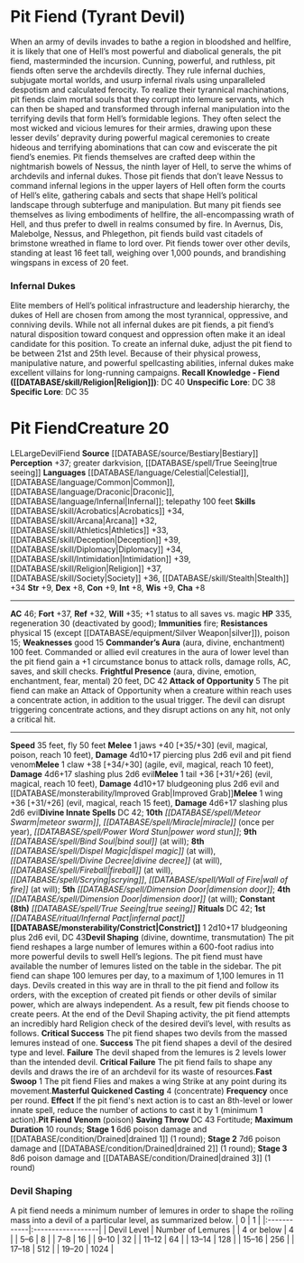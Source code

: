 ﻿---
ac: '46'
alignment: LE
all_resistance: null
burrow_speed: null
charisma: '+8'
climb_speed: null
constitution: '+9'
creature_ability:
- Attack of Opportunity
- "Commander\u2019s Aura"
- Constrict
- Devil Shaping
- Fast Swoop
- Frightful
- Presence
- Masterful Quickened Casting
- Pit Fiend Venom
creature_family: '[[DATABASE/monsterfamily/Devil|Devil]]'
dexterity: '+8'
element: null
fly_speed: '50'
fortitude: '+37'
hardness: null
hp: '335'
id: '114'
immunity:
- '[[DATABASE/trait/Fire|fire]]'
intelligence: '+8'
land_speed: '35'
language:
- '[[DATABASE/language/Celestial|Celestial]]'
- '[[DATABASE/language/Common|Common]]'
- '[[DATABASE/language/Draconic|Draconic]]'
- '[[DATABASE/language/Infernal|Infernal]] ; telepathy 100 feet'
level: '20'
max_speed: '50'
name: Pit Fiend
perception: '+37'
rarity: Common
reflex: '+32'
resistance:
- physical 15 (except [[DATABASE/equipment/Silver Weapon|silver]] )
- '[[DATABASE/trait/Poison|poison]] 15'
rus_type_level: null
school: null
sense:
- greater darkvision
- '[[DATABASE/spell/True Seeing|true seeing]]'
size: Large
skill:
- '[[DATABASE/skill/Acrobatics|Acrobatics]] +34'
- '[[DATABASE/skill/Arcana|Arcana]] +32'
- '[[DATABASE/skill/Athletics|Athletics]] +33'
- '[[DATABASE/skill/Deception|Deception]] +39'
- '[[DATABASE/skill/Diplomacy|Diplomacy]] +34'
- '[[DATABASE/skill/Intimidation|Intimidation]] +39'
- '[[DATABASE/skill/Religion|Religion]] +37'
- '[[DATABASE/skill/Society|Society]] +36'
- '[[DATABASE/skill/Stealth|Stealth]] +34'
source: '[[DATABASE/source/Bestiary|Bestiary]]'
speed:
- 35 feet
- fly 50 feet
spell:
- '[[DATABASE/spell/Bind Soul|Bind Soul]]'
- '[[DATABASE/spell/Dimension Door|DimensionDoor]]'
- '[[DATABASE/spell/Dispel Magic|Dispel Magic]]'
- '[[DATABASE/spell/Divine Decree|Divine Decree]]'
- '[[DATABASE/spell/Fireball|Fireball]]'
- '[[DATABASE/spell/Meteor Swarm|Meteor Swarm]]'
- '[[DATABASE/spell/Miracle|Miracle]]'
- '[[DATABASE/spell/Power Word Stun|Power Word Stun]]'
- '[[DATABASE/spell/Scrying|Scrying]]'
- '[[DATABASE/spell/True Seeing|TrueSeeing]]'
- '[[DATABASE/spell/Wall of Fire|Wall of Fire]]'
strength: '+9'
strength_req: '9'
strongest_save:
- Fortitude
swim_speed: null
trait:
- '[[DATABASE/trait/Devil|Devil]]'
- '[[DATABASE/trait/Fiend|Fiend]]'
type: Creature
vision: Greater darkvision
weakest_save:
- Reflex
weakness:
- good 15
will: '+35'
wisdom: '+9'

---
# Pit Fiend (Tyrant Devil)

When an army of devils invades to bathe a region in bloodshed and hellfire, it is likely that one of Hell’s most powerful and diabolical generals, the pit fiend, masterminded the incursion. Cunning, powerful, and ruthless, pit fiends often serve the archdevils directly. They rule infernal duchies, subjugate mortal worlds, and usurp infernal rivals using unparalleled despotism and calculated ferocity. To realize their tyrannical machinations, pit fiends claim mortal souls that they corrupt into lemure servants, which can then be shaped and transformed through infernal manipulation into the terrifying devils that form Hell’s formidable legions. They often select the most wicked and vicious lemures for their armies, drawing upon these lesser devils’ depravity during powerful magical ceremonies to create hideous and terrifying abominations that can cow and eviscerate the pit fiend’s enemies.
 Pit fiends themselves are crafted deep within the nightmarish bowels of Nessus, the ninth layer of Hell, to serve the whims of archdevils and infernal dukes. Those pit fiends that don’t leave Nessus to command infernal legions in the upper layers of Hell often form the courts of Hell’s elite, gathering cabals and sects that shape Hell’s political landscape through subterfuge and manipulation. But many pit fiends see themselves as living embodiments of hellfire, the all-encompassing wrath of Hell, and thus prefer to dwell in realms consumed by fire. In Avernus, Dis, Malebolge, Nessus, and Phlegethon, pit fiends build vast citadels of brimstone wreathed in flame to lord over.
 Pit fiends tower over other devils, standing at least 16 feet tall, weighing over 1,000 pounds, and brandishing wingspans in excess of 20 feet.

### Infernal Dukes

Elite members of Hell’s political infrastructure and leadership hierarchy, the dukes of Hell are chosen from among the most tyrannical, oppressive, and conniving devils. While not all infernal dukes are pit fiends, a pit fiend’s natural disposition toward conquest and oppression often make it an ideal candidate for this position. To create an infernal duke, adjust the pit fiend to be between 21st and 25th level. Because of their physical prowess, manipulative nature, and powerful spellcasting abilities, infernal dukes make excellent villains for long-running campaigns.
**Recall Knowledge - Fiend ([[DATABASE/skill/Religion|Religion]])**: DC 40
**Unspecific Lore**: DC 38
**Specific Lore**: DC 35

# Pit Fiend<span class="item-type">Creature 20</span>

<span class="trait-alignment item-trait">LE</span><span class="trait-size item-trait">Large</span><span class="item-trait">Devil</span><span class="item-trait">Fiend</span>
**Source** [[DATABASE/source/Bestiary|Bestiary]]
**Perception** +37; greater darkvision, [[DATABASE/spell/True Seeing|true seeing]]
**Languages** [[DATABASE/language/Celestial|Celestial]], [[DATABASE/language/Common|Common]], [[DATABASE/language/Draconic|Draconic]], [[DATABASE/language/Infernal|Infernal]]; telepathy 100 feet
**Skills** [[DATABASE/skill/Acrobatics|Acrobatics]] +34, [[DATABASE/skill/Arcana|Arcana]] +32, [[DATABASE/skill/Athletics|Athletics]] +33, [[DATABASE/skill/Deception|Deception]] +39, [[DATABASE/skill/Diplomacy|Diplomacy]] +34, [[DATABASE/skill/Intimidation|Intimidation]] +39, [[DATABASE/skill/Religion|Religion]] +37, [[DATABASE/skill/Society|Society]] +36, [[DATABASE/skill/Stealth|Stealth]] +34
**Str** +9, **Dex** +8, **Con** +9, **Int** +8, **Wis** +9, **Cha** +8

---
**AC** 46; **Fort** +37, **Ref** +32, **Will** +35; +1 status to all saves vs. magic
**HP** 335, regeneration 30 (deactivated by good); **Immunities** fire; **Resistances** physical 15 (except [[DATABASE/equipment/Silver Weapon|silver]]), poison 15; **Weaknesses** good 15
<span class="in-box-ability">**Commander’s Aura** (aura, divine, enchantment) 100 feet. Commanded or allied evil creatures in the aura of lower level than the pit fiend gain a +1 circumstance bonus to attack rolls, damage rolls, AC, saves, and skill checks.</span><span class="in-box-ability"> **Frightful Presence** (aura, divine, emotion, enchantment, fear, mental) 20 feet, DC 42</span><span class="in-box-ability"> **Attack of Opportunity** <span class="action-icon">5</span> The pit fiend can make an Attack of Opportunity when a creature within reach uses a concentrate action, in addition to the usual trigger. The devil can disrupt triggering concentrate actions, and they disrupt actions on any hit, not only a critical hit.</span>

---
**Speed** 35 feet, fly 50 feet
<span class="in-box-ability">**Melee** <span class="action-icon">1</span> jaws +40 [+35/+30] (evil, magical, poison, reach 10 feet), **Damage** 4d10+17 piercing plus 2d6 evil and pit fiend venom</span><span class="in-box-ability">**Melee** <span class="action-icon">1</span> claw +38 [+34/+30] (agile, evil, magical, reach 10 feet), **Damage** 4d6+17 slashing plus 2d6 evil</span><span class="in-box-ability">**Melee** <span class="action-icon">1</span> tail +36 [+31/+26] (evil, magical, reach 10 feet), **Damage** 4d10+17 bludgeoning plus 2d6 evil and [[DATABASE/monsterability/Improved Grab|Improved Grab]]</span><span class="in-box-ability">**Melee** <span class="action-icon">1</span> wing +36 [+31/+26] (evil, magical, reach 15 feet), **Damage** 4d6+17 slashing plus 2d6 evil</span>**Divine Innate Spells** DC 42; **10th** _[[DATABASE/spell/Meteor Swarm|meteor swarm]]_, _[[DATABASE/spell/Miracle|miracle]]_ (once per year), _[[DATABASE/spell/Power Word Stun|power word stun]]_; **9th** _[[DATABASE/spell/Bind Soul|bind soul]]_ (at will); **8th** _[[DATABASE/spell/Dispel Magic|dispel magic]]_ (at will), _[[DATABASE/spell/Divine Decree|divine decree]]_ (at will), _[[DATABASE/spell/Fireball|fireball]]_ (at will), _[[DATABASE/spell/Scrying|scrying]]_, _[[DATABASE/spell/Wall of Fire|wall of fire]]_ (at will); **5th** _[[DATABASE/spell/Dimension Door|dimension door]]_; **4th** _[[DATABASE/spell/Dimension Door|dimension door]]_ (at will); **Constant** **(8th)** _[[DATABASE/spell/True Seeing|true seeing]]_
**Rituals** DC 42; **1st** _[[DATABASE/ritual/Infernal Pact|infernal pact]]_
<span class="in-box-ability">**[[DATABASE/monsterability/Constrict|Constrict]]** <span class="action-icon">1</span> 2d10+17 bludgeoning plus 2d6 evil, DC 43</span><span class="in-box-ability">**Devil Shaping** (divine, downtime, transmutation) The pit fiend reshapes a large number of lemures within a 600-foot radius into more powerful devils to swell Hell’s legions. The pit fiend must have available the number of lemures listed on the table in the sidebar. The pit fiend can shape 100 lemures per day, to a maximum of 1,100 lemures in 11 days. Devils created in this way are in thrall to the pit fiend and follow its orders, with the exception of created pit fiends or other devils of similar power, which are always independent. As a result, few pit fiends choose to create peers. At the end of the Devil Shaping activity, the pit fiend attempts an incredibly hard Religion check of the desired devil’s level, with results as follows.
 **Critical Success** The pit fiend shapes two devils from the massed lemures instead of one.
 **Success** The pit fiend shapes a devil of the desired type and level.
 **Failure** The devil shaped from the lemures is 2 levels lower than the intended devil.
 **Critical Failure** The pit fiend fails to shape any devils and draws the ire of an archdevil for its waste of resources.</span><span class="in-box-ability">**Fast Swoop** <span class="action-icon">1</span> The pit fiend Flies and makes a wing Strike at any point during its movement.</span><span class="in-box-ability">**Masterful Quickened Casting** <span class="action-icon">4</span> (concentrate) **Frequency** once per round. **Effect** If the pit fiend's next action is to cast an 8th-level or lower innate spell, reduce the number of actions to cast it by 1 (minimum 1 action).</span><span class="in-box-ability">**Pit Fiend Venom** (poison) **Saving Throw** DC 43 Fortitude; **Maximum Duration** 10 rounds; **Stage 1** 6d6 poison damage and [[DATABASE/condition/Drained|drained 1]] (1 round); **Stage 2** 7d6 poison damage and [[DATABASE/condition/Drained|drained 2]] (1 round); **Stage 3** 8d6 poison damage and [[DATABASE/condition/Drained|drained 3]] (1 round)</span>

###  Devil Shaping

A pit fiend needs a minimum number of lemures in order to shape the roiling mass into a devil of a particular level, as summarized below. | 0 | 1 |
|:------------|:------------------|
| Devil Level | Number of Lemures |
| 4 or below | 4 |
| 5–6 | 8 |
| 7–8 | 16 |
| 9–10 | 32 |
| 11–12 | 64 |
| 13–14 | 128 |
| 15–16 | 256 |
| 17–18 | 512 |
| 19–20 | 1024 |